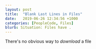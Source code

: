 ```yaml
---
layout: post
title:  "Blank Last Lines in Files"
date:   2019-06-26 12:34:56 +1000
categories: [PeopleCode, Files]
blurb: Situation: Files have .
---
```


There's no obvious way to *download* a file
<!--stackedit_data:
eyJoaXN0b3J5IjpbMjg3NzE4MDI4XX0=
-->